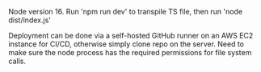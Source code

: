Node version 16. Run 'npm run dev' to transpile TS file, then run 'node dist/index.js'

Deployment can be done via a self-hosted GitHub runner on an AWS EC2 instance for CI/CD, otherwise simply clone repo on the server. Need to make sure the node process has the required permissions for file system calls.
